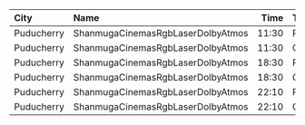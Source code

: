 | City       | Name                              |  Time | Type     | Price | Capacity | Booked |
| :--------- | :-------------------------------- | ----: | :------- | ----: | -------: | -----: |
| Puducherry | ShanmugaCinemasRgbLaserDolbyAtmos | 11:30 | Platinum |  100₹ |      110 |     54 |
| Puducherry | ShanmugaCinemasRgbLaserDolbyAtmos | 11:30 | Gold     |   75₹ |       22 |     11 |
| Puducherry | ShanmugaCinemasRgbLaserDolbyAtmos | 18:30 | Platinum |  100₹ |      110 |     54 |
| Puducherry | ShanmugaCinemasRgbLaserDolbyAtmos | 18:30 | Gold     |   75₹ |       22 |     11 |
| Puducherry | ShanmugaCinemasRgbLaserDolbyAtmos | 22:10 | Platinum |  100₹ |      110 |     54 |
| Puducherry | ShanmugaCinemasRgbLaserDolbyAtmos | 22:10 | Gold     |   75₹ |       22 |     11 |